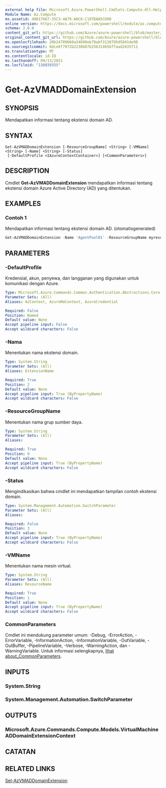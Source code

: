 ```yaml
---
external help file: Microsoft.Azure.PowerShell.Cmdlets.Compute.dll-Help.xml
Module Name: Az.Compute
ms.assetid: 49D17667-35C3-4A79-A0C8-C197DAA5CD90
online version: https://docs.microsoft.com/powershell/module/az.compute/get-azvmaddomainextension
schema: 2.0.0
content_git_url: https://github.com/Azure/azure-powershell/blob/master/src/Compute/Compute/help/Get-AzVMADDomainExtension.md
original_content_git_url: https://github.com/Azure/azure-powershell/blob/master/src/Compute/Compute/help/Get-AzVMADDomainExtension.md
ms.openlocfilehash: 20b24789660a34698eb79abf3138795d58414e90
ms.sourcegitcommit: 6dce6f7972b2236b87b25b31465bffaad2435711
ms.translationtype: MT
ms.contentlocale: id-ID
ms.lasthandoff: 09/13/2021
ms.locfileid: "136039355"
---
```

# Get-AzVMADDomainExtension

## SYNOPSIS
Mendapatkan informasi tentang ekstensi domain AD.

## SYNTAX

```
Get-AzVMADDomainExtension [-ResourceGroupName] <String> [-VMName] <String> [-Name] <String> [-Status]
 [-DefaultProfile <IAzureContextContainer>] [<CommonParameters>]
```

## DESCRIPTION
Cmdlet **Get-AzVMADDomainExtension** mendapatkan informasi tentang ekstensi domain Azure Active Directory (AD) yang ditentukan.

## EXAMPLES

### Contoh 1

Mendapatkan informasi tentang ekstensi domain AD. (otomatisgenerated)

```powershell <!-- Aladdin Generated Example --> 
Get-AzVMADDomainExtension -Name 'AgentPool01' -ResourceGroupName myresourcegroup -VMName 'VM01'
```

## PARAMETERS

### -DefaultProfile
Kredensial, akun, penyewa, dan langganan yang digunakan untuk komunikasi dengan Azure.

```yaml
Type: Microsoft.Azure.Commands.Common.Authentication.Abstractions.Core.IAzureContextContainer
Parameter Sets: (All)
Aliases: AzContext, AzureRmContext, AzureCredential

Required: False
Position: Named
Default value: None
Accept pipeline input: False
Accept wildcard characters: False
```

### -Nama
Menentukan nama ekstensi domain.

```yaml
Type: System.String
Parameter Sets: (All)
Aliases: ExtensionName

Required: True
Position: 2
Default value: None
Accept pipeline input: True (ByPropertyName)
Accept wildcard characters: False
```

### -ResourceGroupName
Menentukan nama grup sumber daya.

```yaml
Type: System.String
Parameter Sets: (All)
Aliases:

Required: True
Position: 0
Default value: None
Accept pipeline input: True (ByPropertyName)
Accept wildcard characters: False
```

### -Status
Mengindikasikan bahwa cmdlet ini mendapatkan tampilan contoh ekstensi domain.

```yaml
Type: System.Management.Automation.SwitchParameter
Parameter Sets: (All)
Aliases:

Required: False
Position: 3
Default value: None
Accept pipeline input: True (ByPropertyName)
Accept wildcard characters: False
```

### -VMName
Menentukan nama mesin virtual.

```yaml
Type: System.String
Parameter Sets: (All)
Aliases: ResourceName

Required: True
Position: 1
Default value: None
Accept pipeline input: True (ByPropertyName)
Accept wildcard characters: False
```

### CommonParameters
Cmdlet ini mendukung parameter umum: -Debug, -ErrorAction, -ErrorVariable, -InformationAction, -InformationVariable, -OutVariable, -OutBuffer, -PipelineVariable, -Verbose, -WarningAction, dan -WarningVariable. Untuk informasi selengkapnya, [lihat about_CommonParameters](http://go.microsoft.com/fwlink/?LinkID=113216).

## INPUTS

### System.String

### System.Management.Automation.SwitchParameter

## OUTPUTS

### Microsoft.Azure.Commands.Compute.Models.VirtualMachineADDomainExtensionContext

## CATATAN

## RELATED LINKS

[Set-AzVMADDomainExtension](./Set-AzVMADDomainExtension.md)


